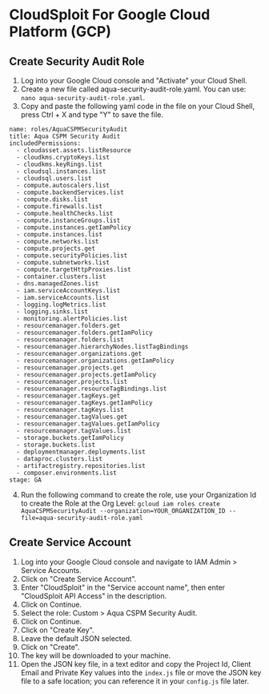 # CloudSploit For Google Cloud Platform (GCP)

## Create Security Audit Role

1. Log into your Google Cloud console and "Activate" your Cloud Shell.
1. Create a new file called aqua-security-audit-role.yaml. You can use: ``nano aqua-security-audit-role.yaml``.
1. Copy and paste the following yaml code in the file on your Cloud Shell, press Ctrl + X and type "Y" to save the file.
```   
name: roles/AquaCSPMSecurityAudit
title: Aqua CSPM Security Audit
includedPermissions:
  - cloudasset.assets.listResource
  - cloudkms.cryptoKeys.list
  - cloudkms.keyRings.list
  - cloudsql.instances.list
  - cloudsql.users.list
  - compute.autoscalers.list
  - compute.backendServices.list
  - compute.disks.list
  - compute.firewalls.list
  - compute.healthChecks.list
  - compute.instanceGroups.list
  - compute.instances.getIamPolicy
  - compute.instances.list
  - compute.networks.list
  - compute.projects.get
  - compute.securityPolicies.list
  - compute.subnetworks.list
  - compute.targetHttpProxies.list
  - container.clusters.list
  - dns.managedZones.list
  - iam.serviceAccountKeys.list
  - iam.serviceAccounts.list
  - logging.logMetrics.list
  - logging.sinks.list
  - monitoring.alertPolicies.list
  - resourcemanager.folders.get
  - resourcemanager.folders.getIamPolicy
  - resourcemanager.folders.list
  - resourcemanager.hierarchyNodes.listTagBindings
  - resourcemanager.organizations.get
  - resourcemanager.organizations.getIamPolicy
  - resourcemanager.projects.get
  - resourcemanager.projects.getIamPolicy
  - resourcemanager.projects.list
  - resourcemanager.resourceTagBindings.list
  - resourcemanager.tagKeys.get
  - resourcemanager.tagKeys.getIamPolicy
  - resourcemanager.tagKeys.list
  - resourcemanager.tagValues.get
  - resourcemanager.tagValues.getIamPolicy
  - resourcemanager.tagValues.list
  - storage.buckets.getIamPolicy
  - storage.buckets.list
  - deploymentmanager.deployments.list
  - dataproc.clusters.list
  - artifactregistry.repositories.list
  - composer.environments.list
stage: GA
```
4. Run the following command to create the role, use your Organization Id to create the Role at the Org Level: ``gcloud iam roles create AquaCSPMSecurityAudit --organization=YOUR_ORGANIZATION_ID --file=aqua-security-audit-role.yaml``

## Create Service Account

1. Log into your Google Cloud console and navigate to IAM Admin > Service Accounts.
1. Click on "Create Service Account".
1. Enter "CloudSploit" in the "Service account name", then enter "CloudSploit API Access" in the description.
1. Click on Continue.
1. Select the role: Custom > Aqua CSPM Security Audit.
1. Click on Continue.
1. Click on "Create Key".
1. Leave the default JSON selected.
1. Click on "Create".
1. The key will be downloaded to your machine.
1. Open the JSON key file, in a text editor and copy the Project Id, Client Email and Private Key values into the `index.js` file or move the JSON key file to a safe location; you can reference it in your `config.js` file later.
